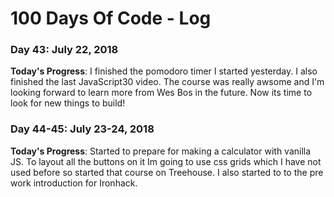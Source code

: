 # 100 Days Of Code - Log

### Day 43: July 22, 2018

**Today's Progress**: I finished the pomodoro timer I started yesterday. I also finished the last JavaScript30 video. The course was really awsome and I'm looking forward to learn more from Wes Bos in the future. Now its time to look for new things to build! 

### Day 44-45: July 23-24, 2018

**Today's Progress**: Started to prepare for making a calculator with vanilla JS. To layout all the buttons on it Im going to use css grids which I have not used before so started that course on Treehouse. I also started to to the pre work  introduction for Ironhack.













